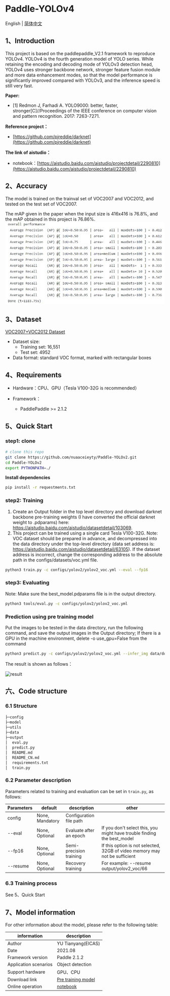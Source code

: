# Paddle-YOLOv4

English | [简体中文](./README_CN.md)

## 1、Introduction

This project is based on the paddlepaddle_V2.1 framework to reproduce YOLOv4. YOLOv4 is the fourth generation model of YOLO series. While retaining the encoding and decoding mode of YOLOv3 detection head, YOLOv4 uses stronger backbone network, stronger feature fusion module and more data enhancement modes, so that the model performance is significantly improved compared with YOLOv3, and the inference speed is still very fast.

**Paper:**
- [1] Redmon J, Farhadi A. YOLO9000: better, faster, stronger[C]//Proceedings of the IEEE conference on computer vision and pattern recognition. 2017: 7263-7271.

**Reference project：**
- [https://github.com/pjreddie/darknet](https://github.com/pjreddie/darknet)

**The link of aistudio：**
- notebook：[https://aistudio.baidu.com/aistudio/projectdetail/2290810](https://aistudio.baidu.com/aistudio/projectdetail/2290810)

## 2、Accuracy

The model is trained on the trainval set of VOC2007 and VOC2012, and tested on the test set of VOC2007.

The mAP given in the paper when the input size is 416x416 is 76.8%, and the mAP obtained in this project is 76.86%.
![the result screenshot](result.JPG)

## 3、Dataset

[VOC2007+VOC2012 Dataset](https://aistudio.baidu.com/aistudio/datasetdetail/63105)
- Dataset size:
    - Training set: 16,551
    - Test set: 4952
- Data format: standard VOC format, marked with rectangular boxes
## 4、Requirements

- Hardware：CPU、GPU（Tesla V100-32G is recommended）

- Framework：
  - PaddlePaddle >= 2.1.2
  
## 5、Quick Start

### step1: clone 

```bash
# clone this repo
git clone https://github.com/nuaaceieyty/Paddle-YOLOv2.git
cd Paddle-YOLOv2
export PYTHONPATH=./
```
**Install dependencies**
```bash
pip install -r requestments.txt
```

### step2: Training

1. Create an Output folder in the top level directory and download darknet backbone pre-training weights (I have converted the official darknet weight to .pdparams) here: https://aistudio.baidu.com/aistudio/datasetdetail/103069.
2. This project can be trained using a single card Tesla V100-32G. Note: VOC dataset should be prepared in advance, and decompressed into the data directory under the top-level directory (data set address is: https://aistudio.baidu.com/aistudio/datasetdetail/63105). If the dataset address is incorrect, change the corresponding address to the absolute path in the configs/datasets/voc.yml file.

```bash
python3 train.py -c configs/yolov2/yolov2_voc.yml --eval --fp16
```

### step3: Evaluating
Note: Make sure the best_model.pdparams file is in the output directory.
```bash
python3 tools/eval.py -c configs/yolov2/yolov2_voc.yml
```

### Prediction using pre training model

Put the images to be tested in the data directory, run the following command, and save the output images in the Output directory; If there is a GPU in the machine environment, delete -o use_gpu=False from the command

```bash
python3 predict.py -c configs/yolov2/yolov2_voc.yml --infer_img data/dog.jpg -o use_gpu=False
```
The result is shown as follows：

![result](output/dog.jpg)

## 六、Code structure

### 6.1 Structure

```
├─config                          
├─model                           
├─utils                           
├─data                            
├─output                          
│  eval.py                        
│  predict.py                     
│  README.md                      
│  README_CN.md                   
│  requirements.txt               
│  train.py                       
```
### 6.2 Parameter description

Parameters related to training and evaluation can be set in `train.py`, as follows:

|  Parameters   | default  | description | other |
|  ----  |  ----  |  ----  |  ----  |
| config| None, Mandatory| Configuration file path ||
| --eval| None, Optional| Evaluate after an epoch |If you don't select this, you might have trouble finding the best_model|
| --fp16| None, Optional| Semi-precision training |If this option is not selected, 32GB of video memory may not be sufficient|
| --resume| None, Optional | Recovery training |For example: --resume output/yolov2_voc/66|

### 6.3 Training process

See 5、Quick Start

## 7、Model information

For other information about the model, please refer to the following table:

| information | description |
| --- | --- |
| Author | YU Tianyang(EICAS)|
| Date | 2021.08 |
| Framework version | Paddle 2.1.2 |
| Application scenarios | Object detection |
| Support hardware | GPU、CPU |
| Download link | [Pre training model](https://aistudio.baidu.com/aistudio/datasetdetail/103354)|
| Online operation | [notebook](https://aistudio.baidu.com/aistudio/projectdetail/2290810)|

